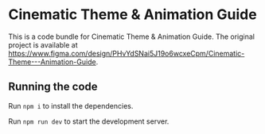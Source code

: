 
  # Cinematic Theme & Animation Guide

  This is a code bundle for Cinematic Theme & Animation Guide. The original project is available at https://www.figma.com/design/PHvYdSNai5J19o6wcxeCpm/Cinematic-Theme---Animation-Guide.

  ## Running the code

  Run `npm i` to install the dependencies.

  Run `npm run dev` to start the development server.
  